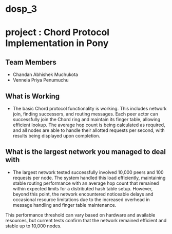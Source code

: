 # dosp_3
# project : Chord Protocol Implementation in Pony


## Team Members
- Chandan Abhishek Muchukota
- Vennela Priya Penumuchu
## What is Working
 - The basic Chord protocol functionality is working. This includes network join, finding successors, and routing messages. Each peer actor can successfully join the Chord ring and maintain its finger table, allowing efficient lookup. The average hop count is being calculated as required, and all nodes are able to handle their allotted requests per second, with results being displayed upon completion.

## What is the largest network you managed to deal with

- The largest network tested successfully involved 10,000 peers and 100 requests per node. The system handled this load efficiently, maintaining stable routing performance with an average hop count that remained within expected limits for a distributed hash table setup. However, beyond this point, the network encountered noticeable delays and occasional resource limitations due to the increased overhead in message handling and finger table maintenance.

This performance threshold can vary based on hardware and available resources, but current tests confirm that the network remained efficient and stable up to 10,000 nodes.


